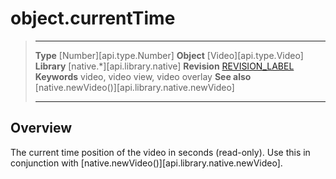 # object.currentTime

> --------------------- ------------------------------------------------------------------------------------------
> __Type__              [Number][api.type.Number]
> __Object__            [Video][api.type.Video]
> __Library__           [native.*][api.library.native]
> __Revision__          [REVISION_LABEL](REVISION_URL)
> __Keywords__          video, video view, video overlay
> __See also__          [native.newVideo()][api.library.native.newVideo]
> --------------------- ------------------------------------------------------------------------------------------

## Overview

The current time position of the video in seconds (read-only). Use this in conjunction with [native.newVideo()][api.library.native.newVideo].